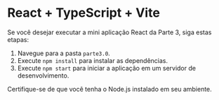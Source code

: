 # React + TypeScript + Vite

Se você desejar executar a mini aplicação React da Parte 3, siga estas etapas:

1. Navegue para a pasta `parte3.0`.
2. Execute `npm install` para instalar as dependências.
3. Execute `npm start` para iniciar a aplicação em um servidor de desenvolvimento.

Certifique-se de que você tenha o Node.js instalado em seu ambiente.
